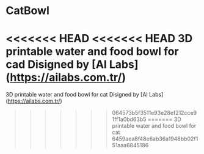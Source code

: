 # CatBowl
<<<<<<< HEAD
<<<<<<< HEAD
3D printable water and food bowl for cad
Disigned by [AI Labs] (https://ailabs.com.tr/)
=======
3D printable water and food bowl for cat
Disigned by [AI Labs] (https://ailabs.com.tr/)
>>>>>>> 064573b5f3511e93e28ef212cce91ff1a0bd63b5
=======
3D printable water and food bowl for cat
>>>>>>> 6459aea8f48e6ab36a1948bb02f151aaa6845186
